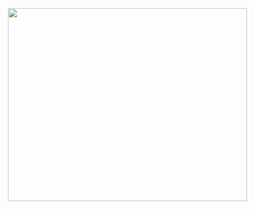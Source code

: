 <div id="header" align="center">
    <image src="https://giphy.com/embed/wvQIqJyNBOCjK" width="480" height="387"
</div>


<!---
BRVZBABB/BRVZBABB is a ✨ special ✨ repository because its `README.md` (this file) appears on your GitHub profile.
You can click the Preview link to take a look at your changes.
--->

